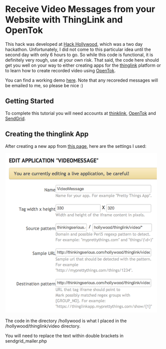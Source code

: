 # Receive Video Messages from your Website with ThingLink and OpenTok

This hack was developed at [Hack Hollywood](http://hackhollywood.eventbrite.com), which was a two day hackathon. Unfortunately, I did not come to this particular idea until the second day with only 6 hours to go. So while this code is functional, it is definitely very rough, use at your own risk. That said, the code here should get you well on your way to either creating apps for the [thinglink](http://www.thinglink.com/developer/) platform or to learn how to create recorded video using [OpenTok](http://www.tokbox.com/opentok/api).

You can find a working demo [here](http://thinkingserious.com/hollywood). Note that any recoreded messages will be emailed to me, so please be nice :)

## Getting Started

To complete this tutorial you will need accounts at [thinklink](http://www.thinglink.com/developer/), [OpenTok](http://www.tokbox.com/opentok/api) and [SendGrid](http://sendgrid.com/pricing.html).

## Creating the thinglink App

After creating a new app from [this page](http://www.thinglink.com/developer/), here are the settings I used:

![thinglink](./readme-images/thinglink.png "thinglink")

The code in the directory /hollywood is what I placed in the /hollywood/thinglink/video directory.

You will need to replace the text within double brackets in sendgrid_mailer.php 